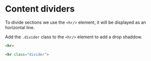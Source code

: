 # Content dividers

To divide sections we use the `<hr/>` element, it will be displayed as an horizontal line.

Add the `.divider` class to the `<hr/>` element to add a drop shaddow.

<!-- STORY -->

```html
<hr>

<hr class="divider">
```

